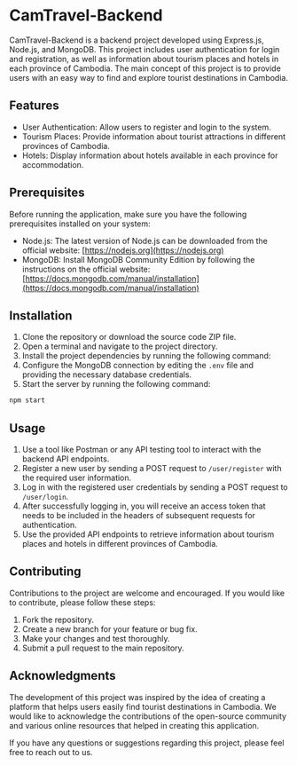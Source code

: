 # CamTravel-Backend

CamTravel-Backend is a backend project developed using Express.js, Node.js, and MongoDB. This project includes user authentication for login and registration, as well as information about tourism places and hotels in each province of Cambodia. The main concept of this project is to provide users with an easy way to find and explore tourist destinations in Cambodia.

## Features

- User Authentication: Allow users to register and login to the system.
- Tourism Places: Provide information about tourist attractions in different provinces of Cambodia.
- Hotels: Display information about hotels available in each province for accommodation.

## Prerequisites

Before running the application, make sure you have the following prerequisites installed on your system:

- Node.js: The latest version of Node.js can be downloaded from the official website: [https://nodejs.org](https://nodejs.org)
- MongoDB: Install MongoDB Community Edition by following the instructions on the official website: [https://docs.mongodb.com/manual/installation](https://docs.mongodb.com/manual/installation)

## Installation

1. Clone the repository or download the source code ZIP file.
2. Open a terminal and navigate to the project directory.
3. Install the project dependencies by running the following command:
4. Configure the MongoDB connection by editing the `.env` file and providing the necessary database credentials.
5. Start the server by running the following command:
```bash
npm start
```

## Usage

1. Use a tool like Postman or any API testing tool to interact with the backend API endpoints.
2. Register a new user by sending a POST request to `/user/register` with the required user information.
3. Log in with the registered user credentials by sending a POST request to `/user/login`.
4. After successfully logging in, you will receive an access token that needs to be included in the headers of subsequent requests for authentication.
5. Use the provided API endpoints to retrieve information about tourism places and hotels in different provinces of Cambodia.

## Contributing

Contributions to the project are welcome and encouraged. If you would like to contribute, please follow these steps:

1. Fork the repository.
2. Create a new branch for your feature or bug fix.
3. Make your changes and test thoroughly.
4. Submit a pull request to the main repository.

## Acknowledgments

The development of this project was inspired by the idea of creating a platform that helps users easily find tourist destinations in Cambodia. We would like to acknowledge the contributions of the open-source community and various online resources that helped in creating this application.

If you have any questions or suggestions regarding this project, please feel free to reach out to us.
